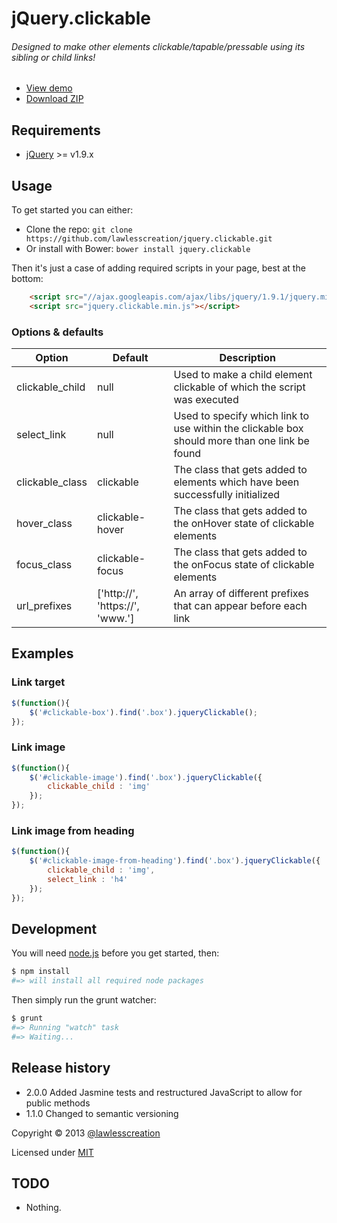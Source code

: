 # jQuery.clickable
###### Designed to make other elements clickable/tapable/pressable using its sibling or child links!

 - [View demo](http://lawlesscreation.github.io/jquery.clickable/)
 - [Download ZIP](https://github.com/lawlesscreation/jquery.clickable/archive/master.zip)


## Requirements

 - [jQuery](http://jquery.com) >= v1.9.x


## Usage

To get started you can either:

 - Clone the repo: `git clone https://github.com/lawlesscreation/jquery.clickable.git`
 - Or install with Bower: `bower install jquery.clickable`

Then it's just a case of adding required scripts in your page, best at the bottom:

```html
    <script src="//ajax.googleapis.com/ajax/libs/jquery/1.9.1/jquery.min.js"></script>
    <script src="jquery.clickable.min.js"></script>
```

### Options &amp; defaults

<table>
    <thead>
        <tr>
            <th>Option</th>
            <th>Default</th>
            <th>Description</th>
        </tr>
    </thead>
    <tbody>
        <tr>
            <td>clickable_child</td>
            <td>null</td>
            <td>Used to make a child element clickable of which the script was executed</td>
        </tr>
        <tr>
            <td>select_link</td>
            <td>null</td>
            <td>Used to specify which link to use within the clickable box should more than one link be found</td>
        </tr>
        <tr>
            <td>clickable_class</td>
            <td>clickable</td>
            <td>The class that gets added to elements which have been successfully initialized</td>
        </tr>
        <tr>
            <td>hover_class</td>
            <td>clickable-hover</td>
            <td>The class that gets added to the onHover state of clickable elements</td>
        </tr>
        <tr>
            <td>focus_class</td>
            <td>clickable-focus</td>
            <td>The class that gets added to the onFocus state of clickable elements</td>
        </tr>
        <tr>
            <td>url_prefixes</td>
            <td>['http://', 'https://', 'www.']</td>
            <td>An array of different prefixes that can appear before each link</td>
        </tr>
    </tbody>
</table>


## Examples

### Link target

```javascript
$(function(){
    $('#clickable-box').find('.box').jqueryClickable();
});
```

### Link image

```javascript
$(function(){
    $('#clickable-image').find('.box').jqueryClickable({
        clickable_child : 'img'
    });
});
```

### Link image from heading

```javascript
$(function(){
    $('#clickable-image-from-heading').find('.box').jqueryClickable({
        clickable_child : 'img',
        select_link : 'h4'
    });
});
```


## Development

You will need [node.js](http://nodejs.org/) before you get started, then:

```bash
$ npm install
#=> will install all required node packages
```

Then simply run the grunt watcher:

```bash
$ grunt
#=> Running "watch" task
#=> Waiting...
```


## Release history
 - 2.0.0 Added Jasmine tests and restructured JavaScript to allow for public methods
 - 1.1.0 Changed to semantic versioning

Copyright &copy; 2013 [@lawlesscreation](http://twitter.com/lawlesscreation)

Licensed under [MIT](http://opensource.org/licenses/mit-license.php)


## TODO
 - Nothing.